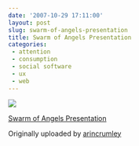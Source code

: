 ```yaml
---
date: '2007-10-29 17:11:00'
layout: post
slug: swarm-of-angels-presentation
title: Swarm of Angels Presentation
categories:
 - attention
 - consumption
 - social software
 - ux
 - web
---
```


[![][1]][2]

[Swarm of Angels Presentation][3]

Originally uploaded by [arincrumley][4]

   [1]: http://farm3.static.flickr.com/2190/1787876516_222c15e3a9_m.jpg

   [2]: http://www.flickr.com/photos/arincrumley/1787876516/

   [3]: http://www.flickr.com/photos/arincrumley/1787876516/

   [4]: http://www.flickr.com/people/arincrumley/
